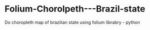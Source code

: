 # Folium-Chorolpeth---Brazil-state
Do choropleth map of brazilian state using folium librabry - python

